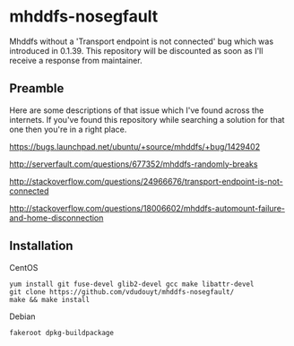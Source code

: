 # mhddfs-nosegfault
Mhddfs without a 'Transport endpoint is not connected' bug which was introduced in 0.1.39. This repository will be discounted as soon as I'll receive a response from maintainer.

## Preamble

Here are some descriptions of that issue which I've found across the internets. If you've found this repository while searching a solution for that one then you're in a right place.

https://bugs.launchpad.net/ubuntu/+source/mhddfs/+bug/1429402

http://serverfault.com/questions/677352/mhddfs-randomly-breaks

http://stackoverflow.com/questions/24966676/transport-endpoint-is-not-connected

http://stackoverflow.com/questions/18006602/mhddfs-automount-failure-and-home-disconnection 

## Installation

CentOS
```nohighlight
yum install git fuse-devel glib2-devel gcc make libattr-devel
git clone https://github.com/vdudouyt/mhddfs-nosegfault/
make && make install
```

Debian
```nohighlight
fakeroot dpkg-buildpackage
```
